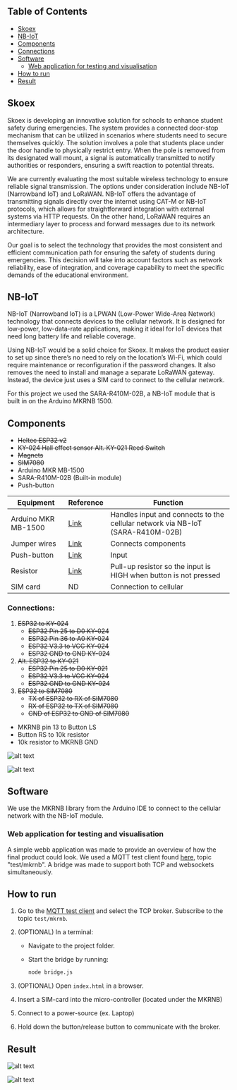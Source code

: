 ## Table of Contents

- [Skoex](#skoex)
- [NB-IoT](#nb-iot)
- [Components](#components)
- [Connections](#connections)
- [Software](#software)
  - [Web application for testing and visualisation](#web-application-for-testing-and-visualisation)
- [How to run](#how-to-run)
- [Result](#result)

## Skoex

Skoex is developing an innovative solution for schools to enhance student safety during emergencies. The system provides a connected door-stop mechanism that can be utilized in scenarios where students need to secure themselves quickly. The solution involves a pole that students place under the door handle to physically restrict entry. When the pole is removed from its designated wall mount, a signal is automatically transmitted to notify authorities or responders, ensuring a swift reaction to potential threats.

We are currently evaluating the most suitable wireless technology to ensure reliable signal transmission. The options under consideration include NB-IoT (Narrowband IoT) and LoRaWAN. NB-IoT offers the advantage of transmitting signals directly over the internet using CAT-M or NB-IoT protocols, which allows for straightforward integration with external systems via HTTP requests. On the other hand, LoRaWAN requires an intermediary layer to process and forward messages due to its network architecture.

Our goal is to select the technology that provides the most consistent and efficient communication path for ensuring the safety of students during emergencies. This decision will take into account factors such as network reliability, ease of integration, and coverage capability to meet the specific demands of the educational environment.

## NB-IoT

NB-IoT (Narrowband IoT) is a LPWAN (Low-Power Wide-Area Network) technology that connects devices to the cellular network. It is designed for low-power, low-data-rate applications, making it ideal for IoT devices that need long battery life and reliable coverage. 

Using NB-IoT would be a solid choice for Skoex. It makes the product easier to set up since there’s no need to rely on the location’s Wi-Fi, which could require maintenance or reconfiguration if the password changes. It also removes the need to install and manage a separate LoRaWAN gateway. Instead, the device just uses a SIM card to connect to the cellular network.

For this project we used the SARA-R410M-02B, a NB-IoT module that is built in on the Arduino MKRNB 1500.

## Components
* ~~Heltec ESP32 v2~~
* ~~KY-024 Hall effect sensor Alt. KY-021 Reed Switch~~
* ~~Magnets~~
* ~~SIM7080~~
* Arduino MKR MB-1500
* SARA-R410M-02B (Built-in module)
* Push-button



| Equipment | Reference | Function |
|----------|-----|------------|
| Arduino MKR MB-1500    | [Link](https://www.electrokit.com/arduino-mkr-nb-1500) | Handles input and connects to the cellular network via NB-IoT (SARA-R410M-02B) |
| Jumper wires      | [Link](https://www.electrokit.com/en/labbsladd-40-pin-30cm-hane/hane)  | Connects components  |
| Push-button  | [Link](https://www.electrokit.com/knappar-pcb-sortiment-12st?gad_source=1&gad_campaignid=17338847491&gbraid=0AAAAAD_OrGNW3UeaAQr22RGsr5Y2cJtkj&gclid=CjwKCAjwl_XBBhAUEiwAWK2hzi8p8xDo_8FqauPTIAoMdm8v9lpreQOyGnpULqWW1kATNay0vhl-sBoCeRAQAvD_BwE)  | Input |
| Resistor |[Link](https://www.electrokit.com/en/search.php?keyword=resistor&search=)| Pull-up resistor so the input is HIGH when button is not pressed |
| SIM card | ND | Connection to cellular |

### Connections:
1. ~~ESP32 to KY-024~~
    * ~~ESP32 Pin 25 to D0 KY-024~~
    * ~~ESP32 Pin 36 to A0 KY-024~~
    * ~~ESP32 V3.3 to VCC KY-024~~
    * ~~ESP32 GND to GND KY-024~~
2. ~~Alt. ESP32 to KY-021~~
    * ~~ESP32 Pin 25 to D0 KY-021~~
    * ~~ESP32 V3.3 to VCC KY-024~~
    * ~~ESP32 GND to GND KY-024~~
2. ~~ESP32 to SIM7080~~
    * ~~TX of ESP32 to RX of SIM7080~~
    * ~~RX of ESP32 to TX of SIM7080~~
    * ~~GND of ESP32 to GND of SIM7080~~

* MKRNB pin 13 to Button LS
* Button RS to 10k resistor
* 10k resistor to MKRNB GND

![alt text](img/1000010410.jpg "Side view")

![alt text](img/1000010409.jpg "Top view")


## Software 

We use the MKRNB library from the Arduino IDE to connect to the cellular network with the NB-IoT module. 



### Web application for testing and visualisation 

A simple webb application was made to provide an overview of how the final product could look. We used a MQTT test client found [here](https://testclient-cloud.mqtt.cool/), topic "test/mkrnb". A bridge was made to support both TCP and websockets simultaneously.

## How to run

1. Go to the [MQTT test client](https://testclient-cloud.mqtt.cool/) and select the TCP broker. Subscribe to the topic `test/mkrnb`.

2. (OPTIONAL) In a terminal:
   - Navigate to the project folder.
   - Start the bridge by running:

     ```bash
     node bridge.js
     ```

3. (OPTIONAL) Open `index.html` in a browser.

4. Insert a SIM-card into the micro-controller (located under the MKRNB)
5. Connect to a power-source (ex. Laptop)
6. Hold down the button/release button to communicate with the broker. 

## Result

![alt text](img/1000010411.jpg "Result open")

![alt text](img/1000010412.jpg "Result closed")


